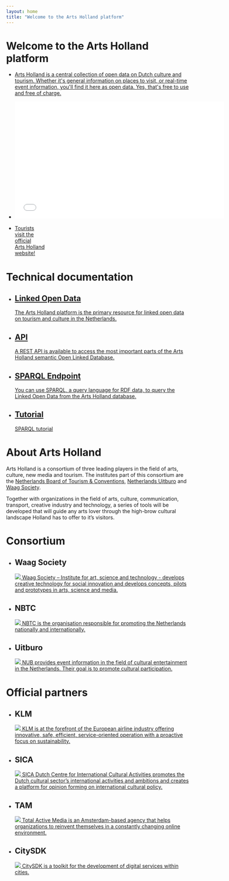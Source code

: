 ```yaml
---
layout: home
title: "Welcome to the Arts Holland platform"
---
```


# Welcome to the Arts Holland platform

<ul>
  <li class="light-blue more">
    <a href="/data">
      <p>
        Arts Holland is a central collection of open data on Dutch culture and tourism. Whether it's general information on places to visit, or real-time event information, you'll find it here as open data. Yes, that's free to use and free of charge.
      </p>
    </a>
  </li>
  <li class="video">
    <iframe src="//player.vimeo.com/video/31784497?title=0&amp;byline=0&amp;portrait=0" width="571" height="321" frameborder="0" webkitallowfullscreen mozallowfullscreen allowfullscreen></iframe>
  </li>
  <li class="diamond orange">
    <a href="http://www.artsholland.com/"><p>Tourists<br />visit the<br />official<br />Arts&nbsp;Holland<br />website!</p></a>
  </li>
</ul>

# Technical documentation

<ul>
  <li class="dark-blue more">
    <a href="{{ site.baseurl }}data">
      <h2>Linked Open Data</h2>
      <p>The Arts Holland platform is the primary resource for linked open data on tourism and culture in the Netherlands.</p>
    </a>
  </li>
  <li class="gray more">
    <a href="{{ site.baseurl }}api#rest">
      <h2>API</h2>
      <p>A REST API is available to access the most important parts of the Arts Holland semantic Open Linked Database.</p>
    </a>
  </li>
  <li class="gray more">
    <a href="{{ site.baseurl }}api#sparql">
      <h2>SPARQL Endpoint</h2>
      <p>You can use SPARQL, a query language for RDF data, to query the Linked Open Data from the Arts Holland database.</p>
    </a>
  </li>
  <li class="gray more">
    <a href="{{ site.baseurl }}tutorial">
      <h2>Tutorial</h2>
      <p>SPARQL tutorial</p>
    </a>
  </li>
</ul>

# About Arts Holland

Arts Holland is a consortium of three leading players in the field of arts, culture, new media and tourism. The institutes part of this consortium are the [Netherlands Board of Tourism & Conventions](http://www.nbtc.nl/corporate/en/), [Netherlands Uitburo](http://www.uitburo.nl/) and [Waag Society](http://www.waag.org/).

Together with organizations in the field of arts, culture, communication, transport, creative industry and technology, a series of tools will be developed that will guide any arts lover through the high-brow cultural landscape Holland has to offer to it’s visitors.

# Consortium

<ul class="about">
  <li class="gray">
    <h2>Waag Society</h2>
    <a href="http://www.waag.org/">
      <p><img src="{{ site.baseurl }}images/waag_society.png" />
      Waag Society – Institute for art, science and technology - develops creative technology for social innovation and develops concepts, pilots and prototypes in arts, science and media.</p>
    </a>
  </li>
  <li class="gray">
    <h2>NBTC</h2>
    <a href="http://www.nbtc.nl/">
      <p><img src="{{ site.baseurl }}images/nbtc.png" />
      NBTC is the organisation responsible for promoting the Netherlands nationally and internationally.</p>
    </a>
  </li>
  <li class="gray">
    <h2>Uitburo</h2>    
    <a href="http://www.uitburo.nl/">
      <p><img src="{{ site.baseurl }}images/uitburo.png" />
        NUB provides event information in the field of cultural entertainment in the Netherlands. Their goal is to promote cultural participation.</p>
    </a>
  </li>
</ul>

# Official partners

<ul class="about">
  <li class="gray">
    <h2>KLM</h2>
    <a href="http://www.klm.com/">
      <p><img src="{{ site.baseurl }}images/klm.png" />
      KLM is at the forefront of the European airline industry offering innovative, safe, efficient, service-oriented operation with a proactive focus on sustainability.</p>
    </a>
  </li>
  <li class="gray">
    <h2>SICA</h2>
    <a href="http://www.sica.nl/">
      <p><img src="{{ site.baseurl }}images/sica.png" />
      SICA Dutch Centre for International Cultural Activities promotes the Dutch cultural sector’s international activities and ambitions and creates a platform for opinion forming on international cultural policy.</p>
    </a>
  </li>
  <li class="gray">
    <h2>TAM</h2>
    <a href="http://www.totalactivemedia.nl/">
      <p><img src="{{ site.baseurl }}images/tam.png" />
      Total Active Media is an Amsterdam-based agency that helps organizations to reinvent themselves in a constantly changing online environment.</p>
    </a>
  </li>
  <li class="gray">
    <h2>CitySDK</h2>    
    <a href="http://citysdk.waag.org/">
      <p><img src="{{ site.baseurl }}images/citysdk.png" />
      CitySDK is a toolkit for the development of digital services within cities.</p>
    </a>
  </li>
</ul>

  